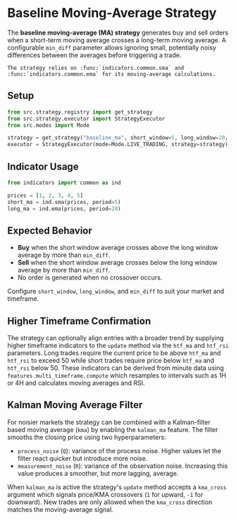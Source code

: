 # Baseline Moving-Average Strategy

The **baseline moving-average (MA) strategy** generates buy and sell orders when a
short-term moving average crosses a long-term moving average.  A configurable
``min_diff`` parameter allows ignoring small, potentially noisy differences
between the averages before triggering a trade.

```{eval-rst}
The strategy relies on :func:`indicators.common.sma` and
:func:`indicators.common.ema` for its moving-average calculations.
```

## Setup

```python
from src.strategy.registry import get_strategy
from src.strategy.executor import StrategyExecutor
from src.modes import Mode

strategy = get_strategy("baseline_ma", short_window=5, long_window=20, min_diff=0.1)
executor = StrategyExecutor(mode=Mode.LIVE_TRADING, strategy=strategy)
```

## Indicator Usage

```python
from indicators import common as ind

prices = [1, 2, 3, 4, 5]
short_ma = ind.sma(prices, period=5)
long_ma = ind.ema(prices, period=20)
```

## Expected Behavior

- **Buy** when the short window average crosses above the long window average by
  more than ``min_diff``.
- **Sell** when the short window average crosses below the long window average by
  more than ``min_diff``.
- No order is generated when no crossover occurs.

Configure `short_window`, `long_window`, and `min_diff` to suit your market and timeframe.

## Higher Timeframe Confirmation

The strategy can optionally align entries with a broader trend by
supplying higher timeframe indicators to the ``update`` method via the
``htf_ma`` and ``htf_rsi`` parameters.  Long trades require the current
price to be above ``htf_ma`` and ``htf_rsi`` to exceed 50 while short
trades require price below ``htf_ma`` and ``htf_rsi`` below 50.  These
indicators can be derived from minute data using
``features.multi_timeframe.compute`` which resamples to intervals such as
1H or 4H and calculates moving averages and RSI.

## Kalman Moving Average Filter

For noisier markets the strategy can be combined with a Kalman-filter
based moving average (``kma``) by enabling the ``kalman_ma`` feature.
The filter smooths the closing price using two hyperparameters:

- ``process_noise`` (``Q``): variance of the process noise. Higher
  values let the filter react quicker but introduce more noise.
- ``measurement_noise`` (``R``): variance of the observation noise.
  Increasing this value produces a smoother, but more lagging, average.

When ``kalman_ma`` is active the strategy's ``update`` method accepts a
``kma_cross`` argument which signals price/KMA crossovers (``1`` for
upward, ``-1`` for downward).  New trades are only allowed when the
``kma_cross`` direction matches the moving-average signal.
